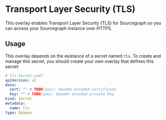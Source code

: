 # Transport Layer Security (TLS)

This overlay enables Transport Layer Security (TLS) for Sourcegraph so you can access your Sourcegraph instance over HTTPS.

## Usage

This overlay depends on the existance of a secret named `tls`. To create and manage this secret, you should create your own overlay that defines this secret:

```yaml
# tls.Secret.yaml
apiVersion: v1
data:
  cert: "" # TODO(you): base64 encoded certificate
  key: "" # TODO(you): base64 encoded private key
kind: Secret
metadata:
  name: tls
type: Opaque
```
